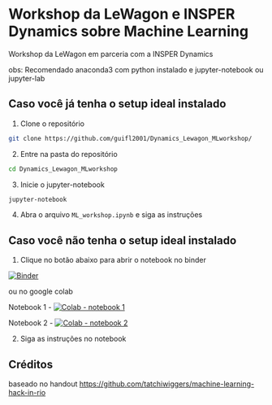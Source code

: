 # Workshop da LeWagon e INSPER Dynamics sobre Machine Learning
Workshop da LeWagon em parceria com a INSPER Dynamics

obs: Recomendado anaconda3 com python instalado e jupyter-notebook ou jupyter-lab
## Caso você já tenha o setup ideal instalado

1. Clone o repositório

```bash
git clone https://github.com/guifl2001/Dynamics_Lewagon_MLworkshop/
```

2. Entre na pasta do repositório

```bash
cd Dynamics_Lewagon_MLworkshop
```

3. Inicie o jupyter-notebook

```bash
jupyter-notebook
```

4. Abra o arquivo `ML_workshop.ipynb` e siga as instruções

## Caso você não tenha o setup ideal instalado

1. Clique no botão abaixo para abrir o notebook no binder

[![Binder](https://mybinder.org/badge_logo.svg)](https://mybinder.org/v2/gh/guifl2001/Dynamics_Lewagon_MLworkshop/HEAD)

ou no google colab

Notebook 1 - [![Colab - notebook 1](https://colab.research.google.com/assets/colab-badge.svg)](https://colab.research.google.com/github/guifl2001/Dynamics_Lewagon_MLworkshop/blob/main/1.%20Linear%20Regression%20-%20Salary%20Predictions.ipynb)

Notebook 2 - [![Colab - notebook 2](https://colab.research.google.com/assets/colab-badge.svg)](https://colab.research.google.com/github/guifl2001/Dynamics_Lewagon_MLworkshop/blob/main/Optional%20Challenge%202.%20KNN%20-%20Customer%20Churn.ipynb)

2. Siga as instruções no notebook

## Créditos

baseado no handout https://github.com/tatchiwiggers/machine-learning-hack-in-rio